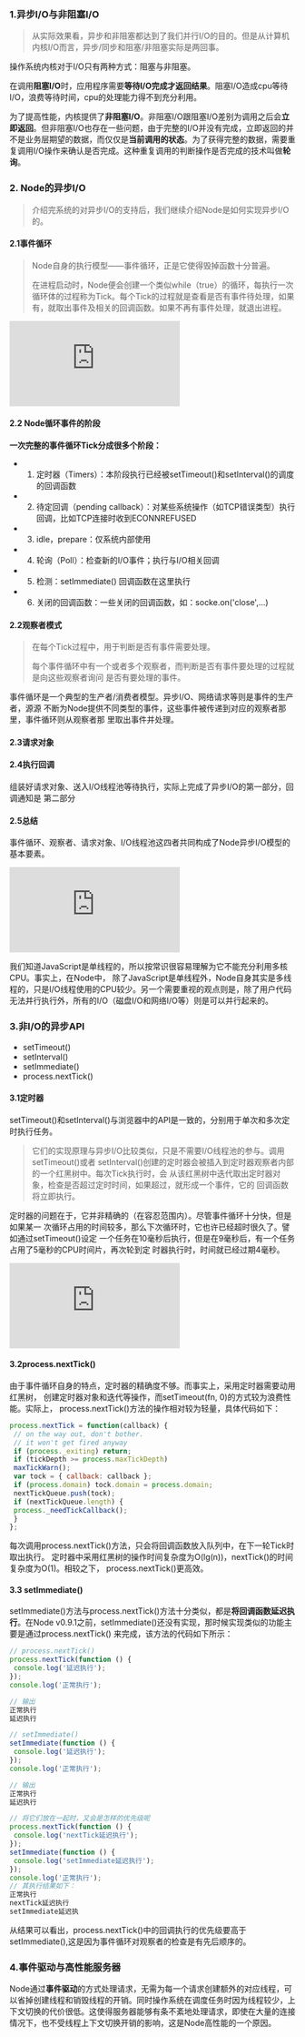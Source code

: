 ### 1.异步I/O与非阻塞I/O

> 从实际效果看，异步和非阻塞都达到了我们并行I/O的目的。但是从计算机内核I/O而言，异步/同步和阻塞/非阻塞实际是两回事。

操作系统内核对于I/O只有两种方式：阻塞与非阻塞。

在调用**阻塞I/O**时，应用程序需要**等待I/O完成才返回结果**。阻塞I/O造成cpu等待I/O，浪费等待时间，cpu的处理能力得不到充分利用。

为了提高性能，内核提供了**非阻塞I/O**。非阻塞I/O跟阻塞I/O差别为调用之后会**立即返回**。但非阻塞I/O也存在一些问题，由于完整的I/O并没有完成，立即返回的并不是业务层期望的数据，而仅仅是**当前调用的状态**。为了获得完整的数据，需要重复调用I/O操作来确认是否完成。这种重复调用的判断操作是否完成的技术叫做**轮询**。

### 2. Node的异步I/O

> 介绍完系统的对异步I/O的支持后，我们继续介绍Node是如何实现异步I/O的。

#### 2.1事件循环

> Node自身的执行模型——事件循环，正是它使得毁掉函数十分普遍。
>
> 在进程启动时，Node便会创建一个类似while（true）的循环，每执行一次循环体的过程称为Tick。每个Tick的过程就是查看是否有事件待处理，如果有，就取出事件及相关的回调函数。如果不再有事件处理，就退出进程。

![](http://showdoc.hongqiaomall.com.cn/server/index.php?s=/api/attachment/visitFile/sign/d87d1cad6e5d46e73dae7be448ecf5a4&showdoc=.jpg)

#### 2.2 Node循环事件的阶段

**一次完整的事件循环Tick分成很多个阶段：**

- 1. 定时器（Timers）：本阶段执行已经被setTimeout()和setInterval()的调度的回调函数
- 2. 待定回调（pending callback）：对某些系统操作（如TCP错误类型）执行回调，比如TCP连接时收到ECONNREFUSED
- 3. idle，prepare：仅系统内部使用
- 4. 轮询（Poll）：检查新的I/O事件；执行与I/O相关回调
- 5. 检测：setImmediate() 回调函数在这里执行
- 6. 关闭的回调函数：一些关闭的回调函数，如：socke.on('close',...)



#### 2.2观察者模式

> 在每个Tick过程中，用于判断是否有事件需要处理。
>
> 每个事件循环中有一个或者多个观察者，而判断是否有事件要处理的过程就是向这些观察者询问
> 是否有要处理的事件。

事件循环是一个典型的生产者/消费者模型。异步I/O、网络请求等则是事件的生产者，源源
不断为Node提供不同类型的事件，这些事件被传递到对应的观察者那里，事件循环则从观察者那
里取出事件并处理。

#### 2.3请求对象

#### 2.4执行回调

组装好请求对象、送入I/O线程池等待执行，实际上完成了异步I/O的第一部分，回调通知是
第二部分

#### 2.5总结

事件循环、观察者、请求对象、I/O线程池这四者共同构成了Node异步I/O模型的基本要素。

![](http://showdoc.hongqiaomall.com.cn/server/index.php?s=/api/attachment/visitFile/sign/9a0313fa19a8b1c435af1723e7fe3b05&showdoc=.jpg)

我们知道JavaScript是单线程的，所以按常识很容易理解为它不能充分利用多核CPU。事实上，在Node中，
除了JavaScript是单线程外，Node自身其实是多线程的，只是I/O线程使用的CPU较少。另一个需要重视的观点则是，除了用户代码无法并行执行外，所有的I/O（磁盘I/O和网络I/O等）则是可以并行起来的。

### 3.非I/O的异步API

- setTimeout()
- setInterval()
- setImmediate()
- process.nextTick()

#### 3.1定时器

setTimeout()和setInterval()与浏览器中的API是一致的，分别用于单次和多次定时执行任务。

> 它们的实现原理与异步I/O比较类似，只是不需要I/O线程池的参与。调用setTimeout()或者
> setInterval()创建的定时器会被插入到定时器观察者内部的一个红黑树中。每次Tick执行时，会
> 从该红黑树中迭代取出定时器对象，检查是否超过定时时间，如果超过，就形成一个事件，它的
> 回调函数将立即执行。

定时器的问题在于，它并非精确的（在容忍范围内）。尽管事件循环十分快，但是如果某一
次循环占用的时间较多，那么下次循环时，它也许已经超时很久了。譬如通过setTimeout()设定
一个任务在10毫秒后执行，但是在9毫秒后，有一个任务占用了5毫秒的CPU时间片，再次轮到定
时器执行时，时间就已经过期4毫秒。

![](http://showdoc.hongqiaomall.com.cn/server/index.php?s=/api/attachment/visitFile/sign/f17f24392c326df5753fc8bf8cd0a8ce&showdoc=.jpg)



#### 3.2process.nextTick()

由于事件循环自身的特点，定时器的精确度不够。而事实上，采用定时器需要动用红黑树，
创建定时器对象和迭代等操作，而setTimeout(fn, 0)的方式较为浪费性能。实际上，
process.nextTick()方法的操作相对较为轻量，具体代码如下：

```js
process.nextTick = function(callback) { 
 // on the way out, don't bother. 
 // it won't get fired anyway 
 if (process._exiting) return; 
 if (tickDepth >= process.maxTickDepth) 
 maxTickWarn(); 
 var tock = { callback: callback }; 
 if (process.domain) tock.domain = process.domain; 
 nextTickQueue.push(tock); 
 if (nextTickQueue.length) { 
 process._needTickCallback(); 
 } 
}; 

```

每次调用process.nextTick()方法，只会将回调函数放入队列中，在下一轮Tick时取出执行。
定时器中采用红黑树的操作时间复杂度为O(lg(n))，nextTick()的时间复杂度为O(1)。相较之下，
process.nextTick()更高效。

#### 3.3 setImmediate()

setImmediate()方法与process.nextTick()方法十分类似，都是**将回调函数延迟执行**。在Node 
v0.9.1之前，setImmediate()还没有实现，那时候实现类似的功能主要是通过process.nextTick()
来完成，该方法的代码如下所示：

```js
// process.nextTick()
process.nextTick(function () { 
 console.log('延迟执行'); 
}); 
console.log('正常执行'); 

// 输出
正常执行
延迟执行

// setImmediate()
setImmediate(function () { 
 console.log('延迟执行'); 
}); 
console.log('正常执行'); 

// 输出
正常执行
延迟执行

// 将它们放在一起时，又会是怎样的优先级呢
process.nextTick(function () { 
 console.log('nextTick延迟执行'); 
}); 
setImmediate(function () { 
 console.log('setImmediate延迟执行'); 
}); 
console.log('正常执行'); 
// 其执行结果如下：
正常执行
nextTick延迟执行
setImmediate延迟执
```

从结果可以看出，process.nextTick()中的回调执行的优先级要高于setImmediate(),这是因为事件循环对观察者的检查是有先后顺序的。

### 4.事件驱动与高性能服务器

Node通过**事件驱动**的方式处理请求，无需为每一个请求创建额外的对应线程，可以省掉创建线程和销毁线程的开销。同时操作系统在调度任务时因为线程较少，上下文切换的代价很低。这使得服务器能够有条不紊地处理请求，即使在大量的连接情况下，也不受线程上下文切换开销的影响，这是Node高性能的一个原因。

